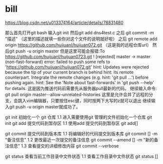 # bill
https://blog.csdn.net/u013374164/article/details/78831480

那么首先打开git bash
输入git init
然后git add dns4test.c
之后 git commit -m "描述"         （这里的描述就填一些你对这个文件的说明就好啦）
之后  git remote add origin https://github.com/huijuanl/huijuan072.git    （这是我的远程仓库url）
然后git push -u origin master
但是这里可能会报错:To https://github.com/huijuanl/huijuan0723.git
 ! [rejected]        master -> master (non-fast-forward)
error: failed to push some refs to 'https://github.com/huijuanl/huijuan072.git'
hint: Updates were rejected because the tip of your current branch is behind
hint: its remote counterpart. Integrate the remote changes (e.g.
hint: 'git pull ...') before pushing again.
hint: See the 'Note about fast-forwards' in 'git push --help' for details.
这是因为推送代码前需要先从服务器pull最新的代码。
继续输入命令: git pull origin master--allow-unrelated-histories
这里是允许合并了远程的分支，会跳入vim编辑器，只要按住esc键，同时按两下大写的z就可以退出
继续输入git push -u origin master就成功了。

git init 初始化一个 git 仓库
1.1 进入需要使用git 管理的文件初始化一个仓库 git init
git add   提交代码到暂存区
1.1 使用add 提交代码到暂存区 git add[<file>]

git commit 
 提交代码到版本库
1.1 将编辑好的代码提交到版本库 git commit  [<file>] -m "备注信息"
1.2 更改最近一次提交的备注信息 git commit --amend [<file>] -m "新的备注信息"
1.3 查看提交的详细修改内容 git commit --verbose 

git status 查看当前工作目录中文件状态
1.1 查看工作目录中文件状态 git status [<file>]

